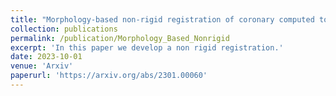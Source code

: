 ```yaml
---
title: "Morphology-based non-rigid registration of coronary computed tomography and intravascular images through virtual catheter path optimization"
collection: publications
permalink: /publication/Morphology_Based_Nonrigid
excerpt: 'In this paper we develop a non rigid registration.'
date: 2023-10-01
venue: 'Arxiv'
paperurl: 'https://arxiv.org/abs/2301.00060'
---
```

